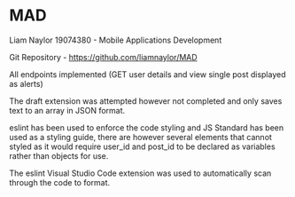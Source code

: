 # MAD
Liam Naylor 19074380 - Mobile Applications Development

Git Repository - https://github.com/liamnaylor/MAD

All endpoints implemented (GET user details and view single post displayed as alerts)

The draft extension was attempted however not completed and only saves text to an array in JSON
format.

eslint has been used to enforce the code styling and JS Standard has been used as a styling guide,
there are however several elements that cannot styled as it would require user_id and post_id to 
be declared as variables rather than objects for use. 

The eslint Visual Studio Code extension was used to automatically scan through the code to format.
